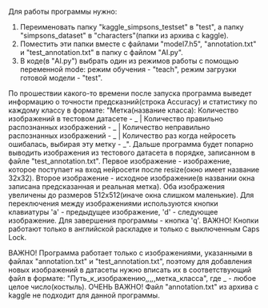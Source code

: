 Для работы программы нужно:
1. Переименовать папку "kaggle_simpsons_testset" в "test", а папку "simpsons_dataset" в "characters"(папки из архива с kaggle).
2. Поместить эти папки вместе с файлами "model7.h5", "annotation.txt" и "test_annotation.txt" в папку с файлом "AI.py".
3. В коде(в "AI.py") выбрать один из режимов работы с помощью переменной mode: режим обучения - "teach", режим загрузки готовой модели - "test".

По прошествии какого-то времени после запуска программа выведет информацию о точности предсказний(строка Accuracy) и статистику по каждому классу в формате:
  "Метка(название класса): Количество изображений в тестовом датасете - _ | Количество правильно распознанных изображений - _ | Количество неправильно  распознанных изображений - _ | Количество раз когда нейросеть ошибалась, выбирая эту метку - _".
Дальше программа будет попарно выводить изображения из тестового датасета в порядке, записанном в файле "test_annotation.txt". Первое изображение - изображение, которое поступает на вход нейросети после resize(окно имеет название 32х32). Второе изображение - исходное изображение(в названии окна записана предсказанная и реальная метка). Оба изображения увеличены до размеров 512х512(иначе окна слишком маленькие).
Для переключения между изображениями используются кнопки клавиатуры 'a' - предыдущее изображение, 'd' - следующее изображение. Для завершения программы - кнопка 'q'. ВАЖНО! Кнопки работают только в английской раскладке и только с выключенным Caps Lock.

ВАЖНО! Программа работает только с изображениями, указанными в файлах "annotation.txt" и "test_annotation.txt", поэтому для добавления новых изображений в датасеты нужно вписать их в соответствующий файл в формате: "Путь_к_изображению,_,_,_,_,метка_класса", где _ - любое целое число(костыль).
ОЧЕНЬ ВАЖНО! Файл "annotation.txt" из архива с kaggle не подходит для данной программы.
